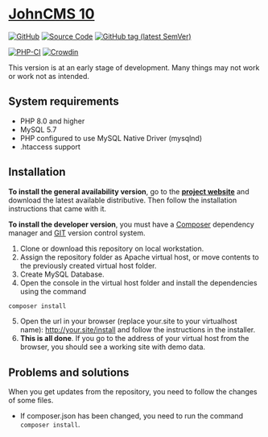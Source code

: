 # [JohnCMS 10](https://johncms.com)

[![GitHub](https://img.shields.io/github/license/johncms/johncms?color=blue)](https://github.com/johncms/johncms/blob/develop/LICENSE)
[![Source Code](http://img.shields.io/badge/source-johncms/johncms-blue.svg)](https://github.com/johncms/johncms)
[![GitHub tag (latest SemVer)](https://img.shields.io/github/tag/johncms/johncms.svg?label=stable)](https://github.com/johncms/johncms/releases)

[![PHP-CI](https://github.com/johncms/johncms/workflows/PHP-CI/badge.svg?branch=develop)](https://github.com/johncms/johncms/actions)
[![Crowdin](https://badges.crowdin.net/johncms/localized.svg)](https://crowdin.com/project/johncms)

This version is at an early stage of development. Many things may not work or work not as intended.

## System requirements

- PHP 8.0 and higher
- MySQL 5.7
- PHP configured to use MySQL Native Driver (mysqlnd)
- .htaccess support

## Installation

**To install the general availability version**, go to the [**project website**](https://johncms.com/downloads) and download the latest available distributive.
Then follow the installation instructions that came with it.

**To install the developer version**, you must have a [Composer](https://getcomposer.org) dependency manager
and [GIT](https://git-scm.com/) version control system.
1. Clone or download this repository on local workstation.
2. Assign the repository folder as Apache virtual host, or move contents to the previously created virtual host folder.
3. Create MySQL Database.
4. Open the console in the virtual host folder and install the dependencies using the command
```bash
composer install
```
5. Open the url in your browser (replace your.site to your virtualhost name): http://your.site/install and follow the instructions in the installer.
6. **This is all done**. If you go to the address of your virtual host from the browser, you should see a working site with demo data.

## Problems and solutions

When you get updates from the repository, you need to follow the changes of some files.

- If composer.json has been changed, you need to run the command `composer install`.
